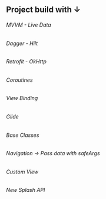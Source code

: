 ## Project build with ↓

###### MVVM - Live Data 
###### Dagger - Hilt
###### Retrofit - OkHttp
###### Coroutines
###### View Binding
###### Glide
###### Base Classes 
###### Navigation -> Pass data with safeArgs
###### Custom View
###### New Splash API
